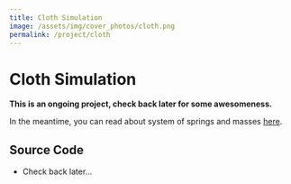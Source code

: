 ```yaml
---
title: Cloth Simulation
image: /assets/img/cover_photos/cloth.png
permalink: /project/cloth
---
```


# Cloth Simulation
**This is an ongoing project, check back later for some awesomeness.**

In the meantime, you can read about system of springs and masses <a href="https://en.wikipedia.org/wiki/Effective_mass_(spring%E2%80%93mass_system)" target="_blank">here</a>.

## Source Code
- Check back later...